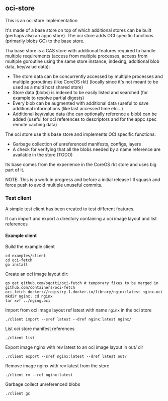 ## oci-store

This is an oci store implementation

It's made of a base store on top of which additional stores can be built (perhaps also an appc store). The oci store adds OCI specific functions (primarily blobs GC) to the base store.

Tha base store is a CAS store with additional features required to handle multiple requirements (access from multiple processes, access from multiple goroutine using the same store instance, indexing, additional blob data, key/value data):

* The store data can be concurrently accessed by multiple processes and multiple goroutines (like CoreOS rkt) (locally since it's not meant to be used as a multi host shared store) 
* Store data (blobs) is indexed to be easily listed and searched (for example to resolve partial digests)
* Every blob can be augmented with additional data (useful to save additional informations (like last accessed time etc...)
* Additional key/value data (the can optionally reference a blob) can be added (useful for oci references to descriptors and for the appc spec remote caching data)


The oci store use this base store and implements OCI specific functions:

* Garbage collection of unreferenced manifests, configs, layers
* A check for verifying that all the blobs needed by a name reference are available in the store (TODO)

Its base comes from the experience in the CoreOS rkt store and uses big part of it.

NOTE: This is a work in progress and before a initial release I'll squash and force push to avoid multiple unuseful commits.

### Test client

A simple test client has been created to test different features.

It can import and export a directory containing a oci image layout and list references


#### Example client

Build the example client

```
cd examples/client
cd oci-fetch
go install
```

Create an oci image layout dir:

```
go get github.com/sgotti/oci-fetch # temporary fixes to be merged in github.com/containers/oci-fetch
oci-fetch docker://registry-1.docker.io/library/nginx:latest nginx.oci
mkdir nginx; cd nginx
tar xvf ../nging.oci
```

Import from oci image layout ref latest with name `nginx` in the oci store
```
./client import --sref latest --dref nginx:latest nginx/
```

List oci store manifest references

```
./client list 
```

Export image nginx with rev latest to an oci image layout in out/ dir
```
./client export --sref nginx:latest --dref latest out/ 
```

Remove image nginx with rev latest from the store
```
./client rm --ref nginx:latest 
```

Garbage collect unreferenced blobs
```
./client gc
```

